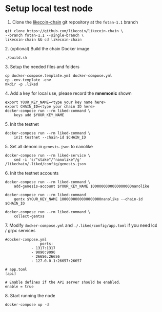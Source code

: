 # Setup local test node

1. Clone the [likecoin-chain](https://github.com/likecoin/likecoin-chain) git repository at the `fotan-1.1` branch

```
git clone https://github.com/likecoin/likecoin-chain \
--branch fotan-1.1 --single-branch \
likecoin-chain && cd likecoin-chain
```

2\. (optional) Build the chain Docker image

```
./build.sh
```

3\. Setup the needed files and folders

```
cp docker-compose.template.yml docker-compose.yml
cp .env.template .env
mkdir -p .liked
```

4\. Add a key for local use, please record the **mnemonic** shown

```
export YOUR_KEY_NAME=<type your key name here>
export CHAIN_ID=<type your chain ID here>
docker-compose run --rm liked-command \
    keys add $YOUR_KEY_NAME
```

5\. Init the testnet

```
docker-compose run --rm liked-command \
    init testnet --chain-id $CHAIN_ID
```

5\. Set all denom in `genesis.json` to nanolike

```
docker-compose run --rm liked-service \
    sed -i 's/"stake"/"nanolike"/g' /likechain/.liked/config/genesis.json
```

6\. Init the testnet accounts

```
docker-compose run --rm liked-command \
    add-genesis-account $YOUR_KEY_NAME 1000000000000000000nanolike

docker-compose run --rm liked-command
    gentx $YOUR_KEY_NAME 1000000000000000000nanolike --chain-id $CHAIN_ID

docker-compose run --rm liked-command \
    collect-gentxs
```

7\. Modify `docker-compose.yml` and `./.liked/config/app.toml` if you need lcd / grpc services

```
#docker-compose.yml
				ports:
            - 1317:1317
            - 9090:9090
            - 26656:26656
            - 127.0.0.1:26657:26657
```

```
# app.toml
[api]

# Enable defines if the API server should be enabled.
enable = true
```

8\. Start running the node

```
docker-compose up -d
```
